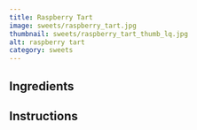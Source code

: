 ```yaml
---
title: Raspberry Tart
image: sweets/raspberry_tart.jpg
thumbnail: sweets/raspberry_tart_thumb_lq.jpg
alt: raspberry tart
category: sweets
---
```


## Ingredients

## Instructions
